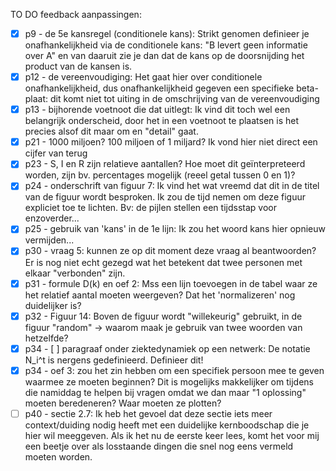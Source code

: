 TO DO feedback aanpassingen:
- [x] p9 - de 5e kansregel (conditionele kans): Strikt genomen definieer je onafhankelijkheid via de conditionele kans: "B levert geen informatie over A" en van daaruit zie je dan dat de kans op de doorsnijding het product van de kansen is.
- [x] p12 - de vereenvoudiging: Het gaat hier over conditionele onafhankelijkheid, dus onafhankelijkheid gegeven een specifieke beta-plaat: dit komt niet tot uiting in de omschrijving van de vereenvoudiging
- [x] p13 - bijhorende voetnoot die dat uitlegt: Ik vind dit toch wel een belangrijk onderscheid, door het in een voetnoot te plaatsen is het precies alsof dit maar om en "detail" gaat.
- [x] p21 - 1000 miljoen? 100 miljoen of 1 miljard? Ik vond hier niet direct een cijfer van terug
- [x] p23 - S, I en R zijn relatieve aantallen? Hoe moet dit geïnterpreteerd worden, zijn bv.  percentages mogelijk (reeel getal tussen 0 en 1)?
- [x] p24 - onderschrift van figuur 7: Ik vind het wat vreemd dat dit in de titel van de figuur wordt besproken. Ik zou de tijd nemen om deze figuur expliciet toe te lichten. Bv: de pijlen stellen een tijdsstap voor enzoverder...
- [x] p25 - gebruik van 'kans' in de 1e lijn: Ik zou het woord kans hier opnieuw vermijden...
- [x] p30 - vraag 5: kunnen ze op dit moment deze vraag al beantwoorden? Er is nog niet echt gezegd wat het betekent dat twee personen met elkaar "verbonden" zijn.
- [x] p31 - formule D(k) en oef 2: Mss een lijn toevoegen in de tabel waar ze het relatief aantal moeten weergeven? Dat het 'normalizeren' nog duidelijker is?
- [x] p32 - Figuur 14: Boven de figuur wordt "willekeurig" gebruikt, in de figuur "random" -> waarom maak je gebruik van twee woorden van hetzelfde?
- [x] p34 - [ ] paragraaf onder ziektedynamiek op een netwerk: De notatie N_i^t is nergens gedefinieerd. Definieer dit!
- [x] p34 - oef 3: zou het zin hebben om een specifiek persoon mee te geven waarmee ze moeten beginnen? Dit is mogelijks makkelijker om tijdens die namiddag te helpen bij vragen omdat we dan maar "1 oplossing" moeten beredeneren? Waar moeten ze plotten?
- [ ] p40 - sectie 2.7: Ik heb het gevoel dat deze sectie iets meer context/duiding nodig heeft met een duidelijke kernboodschap die je hier wil meeggeven. Als ik het nu de eerste keer lees, komt het voor mij een beetje over als losstaande dingen die snel nog eens vermeld moeten worden.
